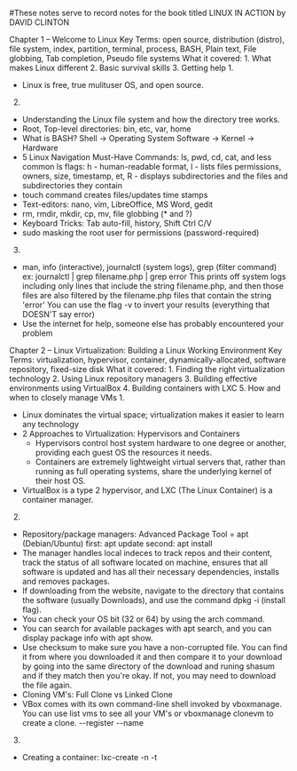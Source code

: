 ﻿#These notes serve to record notes for the book titled LINUX IN ACTION by DAVID CLINTON

Chapter 1 – Welcome to Linux
Key Terms:
open source, distribution (distro), file system, index, partition, terminal, process, BASH, Plain text, File globbing, Tab completion, Pseudo file systems
What it covered:
	1. What makes Linux different
	2. Basic survival skills
	3. Getting help
1. 
- Linux is free, true mulituser OS, and open source.
2.
- Understanding the Linux file system and how the directory tree works.
- Root, Top-level directories: bin, etc, var, home
- What is BASH? Shell -> Operating System Software -> Kernel -> Hardware
- 5 Linux Navigation Must-Have Commands: ls, pwd, cd, cat, and less
common ls flags: h - human-readable format, l - lists files permissions, owners, size, timestamp, et, R - displays subdirectories and the files and subdirectories they contain
- touch command creates files/updates time stamps
- Text-editors: nano, vim, LibreOffice, MS Word, gedit
- rm, rmdir, mkdir, cp, mv, file globbing (\* and ?)
- Keyboard Tricks: Tab auto-fill, history, Shift Ctrl C/V
- sudo masking the root user for permissions (password-required)
3.
- man, info (interactive), journalctl (system logs), grep (filter command)
ex: journalctl | grep filename.php | grep error
This prints off system logs including only lines that include the string filename.php, and then those files are also filtered by the filename.php files that contain the string 'error'
You can use the flag -v to invert your results (everything that DOESN'T say error)
- Use the internet for help, someone else has probably encountered your problem


Chapter 2 – Linux Virtualization: Building a Linux Working Environment
Key Terms:
virtualization, hypervisor, container, dynamically-allocated, software repository, fixed-size disk
What it covered:
	1. Finding the right virtualization technology
	2. Using Linux repository managers
	3. Building effective environments using VirtualBox
	4. Building containers with LXC
	5. How and when to closely manage VMs
1.
- Linux dominates the virtual space; virtualization makes it easier to learn any technology
- 2 Approaches to Virtualization: Hypervisors and Containers
	- Hypervisors control host system hardware to one degree or another, providing each guest OS the resources it needs. 
	- Containers are extremely lightweight virtual servers that, rather than running as full operating systems, share the underlying kernel of their host OS.
- VirtualBox is a type 2 hypervisor, and LXC (The Linux Container) is a container manager.
2.
- Repository/package managers: Advanced Package Tool = apt (Debian/Ubuntu) first: apt update second: apt install <REPO>
- The manager handles local indeces to track repos and their content, track the status of all software located on machine, ensures that all software is updated and has all their necessary dependencies, installs and removes packages.
- If downloading from the website, navigate to the directory that contains the software (usually Downloads), and use the command dpkg -i (install flag). 
- You can check your OS bit (32 or 64) by using the arch command.
- You can search for available packages with apt search, and you can display package info with apt show.
- Use checksum to make sure you have a non-corrupted file. You can find it from where you downloaded it and then compare it to your download by going into the same directory of the download and runing shasum <FILE> and if they match then you're okay. If not, you may need to download the file again.
- Cloning VM's: Full Clone vs Linked Clone
- VBox comes with its own command-line shell invoked by vboxmanage. You can use list vms to see all your VM's or vboxmanage clonevm to create a clone. --register <OG VM> --name <NEWNAME>
3.
- Creating a container: lxc-create -n <NAME> -t <TEMPLATE> Template can be Ubuntu, Windows, etc
- May need to download templates first (sudo apt-get install lxc-templates)
- Ubuntu containers default to ubuntu as the user and password. Change password by using the passwd command. Check for the container with sudo lxc-ls -f.
- To start the container, use lxc-start -d(detach so that you are not dropped into an interactive session where you can only leave by shutting down the container) -n(name) myContainer(MY CONTAINER's NAME)
- To run a root shell session within a running container, use lxc-attach -n (NAMEofCONTAINER)
- In the root shell session you can run commands like ip addr to see what's going on in the container. To leave, just type exit, and you won't shut down the container. If you DO want to shut it down, use shutdown -h(halt) now (if you used the -r(reboot) flag, it would reboot) 
- You can find the main Filesystem Hierarchy Standard (FHS) in the /var/lib/lxc/<YOURCONTAINER> rootfs file. (You can use sudo su to do this in sudo)


Chapter 3 – Remote Connectivity: Safely Accessing Networked Machines
Key Terms: 
password, RSA, X11 forwarding, Y Shell, C parent shell
What it covered:
	1. Encryption and secure remote connections
	2. Linux system process management with systemd
	3. Extra secure and convenient password-free SSH access
	4. Safely copying files between remote locations with SCP
	5. Using remote graphic programs over SSH connections
1.
- To protect the privacy of data even if it falls into the wrong hands, security software can use what's known as an encryption key, which is a small file containing a random sequence of characters. The Secure Shell (SSH) network does this quickly and invisibly.
- Many Linux distro's come with OpenSSH installed already, if not use apt install openssh-server
- RSA is a popular encryption algorithm.
2.
- A common reason for Linux programs to not run: use systemctl status <PROGRAM> to find out whether SSH is running on your machine. If inactive, type start in place of status.
- systemctl stop <PROGRAM> stops the program, and you can also use enable or diable to automatically load or unload processes on system startup.
- The config file whose settings control how remote clients will be able to log in to your machine is /etc/ssh/sshd\_config.
3.
- Password-free SSH access requires a key and key pair. Use ssh-keygen on the client computer. You'll be prompted for a passphrase, and it will save to a file. Use ls -l .ssh to find the key. The .pub is the public one that you'll copy to the host.
- Then make a directory if you do not already have one, with ssh <CONNECTION> mkdir -p .ssh
- cat .ssh/id\_rsa.pub | ssh ubuntu@10.0.3.222 "cat >> .ssh/authorized\_keys" this command reads the key generated on the host computer, then connects to the client and adds the key to the clients' authorized\_keys. Now, you should be able to log in without being prompted for a password.
4. 
- You can safely copy files over the network by using the scp command. ex: scp <FILEPATH> <example@10.0.3.222:home/ubuntu/...>
- ssh-copy-id -i .ssh/id\_rsa.pub <ubuntu@10.0.3> safely copies encryption (standard)
5. 
- You can use graphic programs over SSH, but it may not meet your expectations. Run ssh with the -x flag for X11 forwarding. (Don't try this on a server, the OS versions usually come with little to no graphic functionality)
- Host machine: nano /etc/ssh/sshd\_confi
	X11Forwarding yes
- Client machine: nano /etc/ssh\_config
	ForwardX11 yes
- Then systemctl restart ssh on both host and client, then ssh with the -x flag and start a program, like gnome-mines!
Extra 6.
- ps command is used to view running processes, and is useful for planning and troubleshooting. You use it early and often. Adding the -e flag will show processes in the child shell and all parent shells back up to init. ([1] PID) seen with ps -ef | grep init
- You can visualize the parent and child shell/processes by using the pstree command. (the -p flag adds the PID)
- systemctl is like Task Manager.
- systemd also has networkd, journald, and udevd as services


Chapter 4 - Archive Management: Backing up or Copying Entire File Systems
Key Terms:
archive, compression, image, permissions, ownership, group
What it covered:
	1. Why, what and where to archive
	2. Archiving files and file systems using tar
	3. Searching for system files
	4. Securing files with object permissions and ownership
	5. Archiving partitions with dd
	6. Synchronizing remote archives with rsync
1.
- An archive is a single file containing a collection of objects: files, directories, or a combo of both.
- What exactly is compression? Files are compressed into an unreadable format in order to reduce the amount of disk space it takes, but can be decompressed back through the same algorithm in reverse.
- 2 main reasons to create archives: building a reliable file system image and to create efficient data backups.
	- Images are created from all or parts of a live OS so you can copy and paste the contents onto a second computer. This is commonly used for providing identical system setups to multiple users.
	- Reasons for back-ups: hardware failure, fat fingers, insecure data loss, ransomware, etc. Back-up data should also be tested to ensure it works. Generating and monitoring log messages can help spot some problems. 
- Archiving small amounts of data: use scp command to secure location. Otherwise, use df to see how much space the partition of data that you want to back-up is. (The -h flag changes the sizes to readable byte formatting)
- If a file designation is tmpfs and the number of bytes in the Used column is 0, then you’re most-likely looking at a pseudo/temp file system.
- Where should you archive? Somewhere RELIABLE, TESTED, ROTATED, DISTRIBUTED, SECURE, COMPLIANT, UP TO DATE, AND SCRIPTED.
2.
- 3 Things to Successfully Complete your Archive:
	Find and identify the files you want to include
	Identify the location on a storage drive that you want your archive to use
	Add your files to an archive, and save it to its storage location
	You can do all of this with tar!

